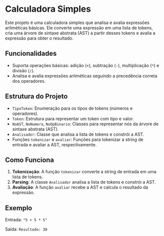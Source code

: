 # Calculadora Simples

Este projeto é uma calculadora simples que analisa e avalia expressões aritméticas básicas. Ele converte uma expressão em uma lista de tokens, cria uma árvore de sintaxe abstrata (AST) a partir desses tokens e avalia a expressão para obter o resultado.

## Funcionalidades

- Suporta operações básicas: adição (`+`), subtração (`-`), multiplicação (`*`) e divisão (`/`).
- Analisa e avalia expressões aritméticas seguindo a precedência correta dos operadores.

## Estrutura do Projeto

- `TipoToken`: Enumeração para os tipos de tokens (números e operadores).
- `Token`: Estrutura para representar um token com tipo e valor.
- `NoAST`, `NoNumero`, `NoOpBinario`: Classes para representar nós da árvore de sintaxe abstrata (AST).
- `Analisador`: Classe que analisa a lista de tokens e constrói a AST.
- Funções `tokenizar` e `avaliar`: Funções para tokenizar a string de entrada e avaliar a AST, respectivamente.

## Como Funciona

1. **Tokenização**: A função `tokenizar` converte a string de entrada em uma lista de tokens.
2. **Parsing**: A classe `Analisador` analisa a lista de tokens e constrói a AST.
3. **Avaliação**: A função `avaliar` recebe a AST e calcula o resultado da expressão.

## Exemplo

Entrada: `"5 + 5 * 5"`

Saída: `Resultado: 30`
